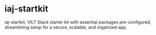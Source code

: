 # iaj-startkit
iaj-startkit, VILT Stack starter kit with essential packages pre-configured, streamlining setup for a secure, scalable, and organized app.
